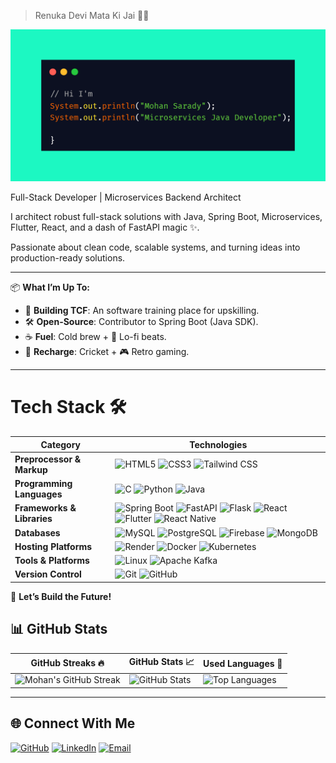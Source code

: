> Renuka Devi Mata Ki Jai 🙏🏻

![Hi I'm Mohan Sarady](https://github.com/mohancoder2k/codeSnippets/blob/main/carbon%20(1).png)



Full-Stack Developer | Microservices Backend Architect

I architect robust full-stack solutions with Java, Spring Boot, Microservices, Flutter, React, and a dash of FastAPI magic ✨.

Passionate about clean code, scalable systems, and turning ideas into production-ready solutions.

---

📦 **What I’m Up To:**  
- 🚀 **Building TCF**: An software training place for upskilling.  
- 🛠 **Open-Source**: Contributor to Spring Boot (Java SDK).  
- ☕ **Fuel**: Cold brew + 🎵 Lo-fi beats.  
- 🏏 **Recharge**: Cricket + 🎮 Retro gaming.  

---


# Tech Stack 🛠️

| Category | Technologies |
|----------|-------------|
| **Preprocessor & Markup** | ![HTML5](https://img.shields.io/badge/HTML5-E34F26?logo=html5&logoColor=white) ![CSS3](https://img.shields.io/badge/CSS3-1572B6?logo=css3&logoColor=white) ![Tailwind CSS](https://img.shields.io/badge/Tailwind_CSS-06B6D4?logo=tailwindcss&logoColor=white) |
| **Programming Languages** | ![C](https://img.shields.io/badge/C-A8B9CC?logo=c&logoColor=white) ![Python](https://img.shields.io/badge/Python-3776AB?logo=python&logoColor=white) ![Java](https://img.shields.io/badge/Java-007396?logo=java&logoColor=white) |
| **Frameworks & Libraries** | ![Spring Boot](https://img.shields.io/badge/Spring%20Boot-6DB33F?logo=spring-boot&logoColor=white) ![FastAPI](https://img.shields.io/badge/FastAPI-009688?logo=fastapi&logoColor=white) ![Flask](https://img.shields.io/badge/Flask-000000?logo=flask&logoColor=white) ![React](https://img.shields.io/badge/React-61DAFB?logo=react&logoColor=black) ![Flutter](https://img.shields.io/badge/Flutter-02569B?logo=flutter&logoColor=white) ![React Native](https://img.shields.io/badge/React%20Native-61DAFB?logo=react&logoColor=black) |
| **Databases** | ![MySQL](https://img.shields.io/badge/MySQL-4479A1?logo=mysql&logoColor=white) ![PostgreSQL](https://img.shields.io/badge/PostgreSQL-4169E1?logo=postgresql&logoColor=white) ![Firebase](https://img.shields.io/badge/Firebase-FFCA28?logo=firebase&logoColor=black) ![MongoDB](https://img.shields.io/badge/MongoDB-47A248?logo=mongodb&logoColor=white) |
| **Hosting Platforms** | ![Render](https://img.shields.io/badge/Render-46E3B7?logo=render&logoColor=black) ![Docker](https://img.shields.io/badge/Docker-2496ED?logo=docker&logoColor=white) ![Kubernetes](https://img.shields.io/badge/Kubernetes-326CE5?logo=kubernetes&logoColor=white) |
| **Tools & Platforms** | ![Linux](https://img.shields.io/badge/Linux-FCC624?logo=linux&logoColor=black) ![Apache Kafka](https://img.shields.io/badge/Apache%20Kafka-231F20?logo=apache-kafka&logoColor=white) |
| **Version Control** | ![Git](https://img.shields.io/badge/Git-F05032?logo=git&logoColor=white) ![GitHub](https://img.shields.io/badge/GitHub-181717?logo=github&logoColor=white) |



🚀 **Let’s Build the Future!**  


## 📊 GitHub Stats

| GitHub Streaks 🔥 | GitHub Stats 📈 | Used Languages 🚀 |
|--------------------|-----------------|--------------------|
| ![Mohan's GitHub Streak](https://github-readme-streak-stats.herokuapp.com?user=mohancoder2k&theme=tokyonight) | ![GitHub Stats](https://github-readme-stats.vercel.app/api?username=mohancoder2k&show_icons=true&theme=tokyonight) | ![Top Languages](https://github-readme-stats.vercel.app/api/top-langs/?username=mohancoder2k&layout=compact&theme=tokyonight) |


---

## 🌐 Connect With Me

[![GitHub](https://img.shields.io/badge/GitHub-000000?style=for-the-badge&logo=github&logoColor=white)](https://github.com/mohancoder2k)
[![LinkedIn](https://img.shields.io/badge/LinkedIn-0077B5?style=for-the-badge&logo=linkedin&logoColor=white)](https://www.linkedin.com/in/mohan-sarady-539095354/)
[![Email](https://img.shields.io/badge/Email-D14836?style=for-the-badge&logo=gmail&logoColor=white)](mailto:mohansarady@gmail.com)

